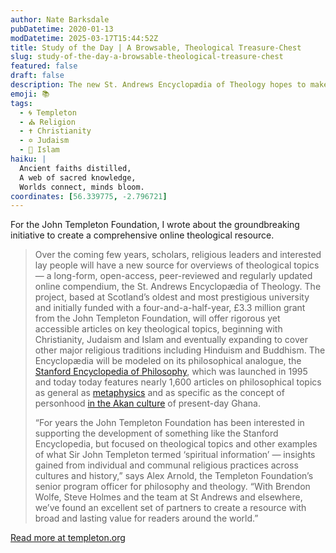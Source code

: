 ```yaml
---
author: Nate Barksdale
pubDatetime: 2020-01-13
modDatetime: 2025-03-17T15:44:52Z
title: Study of the Day | A Browsable, Theological Treasure-Chest
slug: study-of-the-day-a-browsable-theological-treasure-chest
featured: false
draft: false
description: The new St. Andrews Encyclopædia of Theology hopes to make complex theological topics accessible for people of all backgrounds
emoji: 📚
tags:
  - 🌀 Templeton
  - ⛪ Religion
  - ✝️ Christianity
  - ✡️ Judaism
  - 🌙 Islam
haiku: |
  Ancient faiths distilled,  
  A web of sacred knowledge,  
  Worlds connect, minds bloom.
coordinates: [56.339775, -2.796721]
---
```


For the John Templeton Foundation, I wrote about the groundbreaking initiative to create a comprehensive online theological resource.

> Over the coming few years, scholars, religious leaders and interested lay people will have a new source for overviews of theological topics — a long-form, open-access, peer-reviewed and regularly updated online compendium, the St. Andrews Encyclopædia of Theology. The project, based at Scotland’s oldest and most prestigious university and initially funded with a four-and-a-half-year, £3.3 million grant from the John Templeton Foundation, will offer rigorous yet accessible articles on key theological topics, beginning with Christianity, Judaism and Islam and eventually expanding to cover other major religious traditions including Hinduism and Buddhism. The Encyclopædia will be modeled on its philosophical analogue, the [Stanford Encyclopedia of Philosophy](https://plato.stanford.edu), which was launched in 1995 and today today features nearly 1,600 articles on philosophical topics as general as [metaphysics](https://plato.stanford.edu/entries/metaphysics/) and as specific as the concept of personhood [in the Akan culture](https://plato.stanford.edu/entries/akan-person/) of present-day Ghana.
>
> “For years the John Templeton Foundation has been interested in supporting the development of something like the Stanford Encyclopedia, but focused on theological topics and other examples of what Sir John Templeton termed ‘spiritual information’ — insights gained from individual and communal religious practices across cultures and history,” says Alex Arnold, the Templeton Foundation’s senior program officer for philosophy and theology. “With Brendon Wolfe, Steve Holmes and the team at St Andrews and elsewhere, we’ve found an excellent set of partners to create a resource with broad and lasting value for readers around the world.”

[Read more at templeton.org](https://www.templeton.org/news/a-browsable-theological-treasure-chest)
